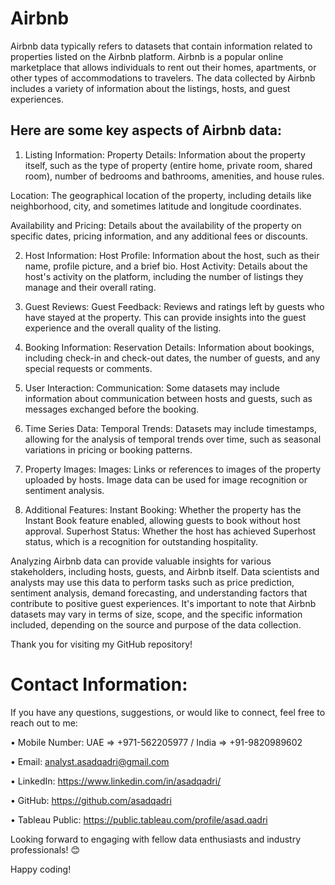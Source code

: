 # Airbnb
Airbnb data typically refers to datasets that contain information related to properties listed on the Airbnb platform. Airbnb is a popular online marketplace that allows individuals to rent out their homes, apartments, or other types of accommodations to travelers. The data collected by Airbnb includes a variety of information about the listings, hosts, and guest experiences.

## Here are some key aspects of Airbnb data:

1. Listing Information:
Property Details: Information about the property itself, such as the type of property (entire home, private room, shared room), number of bedrooms and bathrooms, amenities, and house rules.

Location: The geographical location of the property, including details like neighborhood, city, and sometimes latitude and longitude coordinates.

Availability and Pricing: Details about the availability of the property on specific dates, pricing information, and any additional fees or discounts.

2. Host Information:
Host Profile: Information about the host, such as their name, profile picture, and a brief bio.
Host Activity: Details about the host's activity on the platform, including the number of listings they manage and their overall rating.

3. Guest Reviews:
Guest Feedback: Reviews and ratings left by guests who have stayed at the property. This can provide insights into the guest experience and the overall quality of the listing.

4. Booking Information:
Reservation Details: Information about bookings, including check-in and check-out dates, the number of guests, and any special requests or comments.

5. User Interaction:
Communication: Some datasets may include information about communication between hosts and guests, such as messages exchanged before the booking.

6. Time Series Data:
Temporal Trends: Datasets may include timestamps, allowing for the analysis of temporal trends over time, such as seasonal variations in pricing or booking patterns.

7. Property Images:
Images: Links or references to images of the property uploaded by hosts. Image data can be used for image recognition or sentiment analysis.

8. Additional Features:
Instant Booking: Whether the property has the Instant Book feature enabled, allowing guests to book without host approval.
Superhost Status: Whether the host has achieved Superhost status, which is a recognition for outstanding hospitality.

Analyzing Airbnb data can provide valuable insights for various stakeholders, including hosts, guests, and Airbnb itself. Data scientists and analysts may use this data to perform tasks such as price prediction, sentiment analysis, demand forecasting, and understanding factors that contribute to positive guest experiences. It's important to note that Airbnb datasets may vary in terms of size, scope, and the specific information included, depending on the source and purpose of the data collection.

Thank you for visiting my GitHub repository!

# Contact Information:

If you have any questions, suggestions, or would like to connect, feel free to reach out to me:

• Mobile Number: UAE => +971-562205977 / India => +91-9820989602

• Email: analyst.asadqadri@gmail.com

• LinkedIn: https://www.linkedin.com/in/asadqadri/

• GitHub: https://github.com/asadqadri

• Tableau Public: https://public.tableau.com/profile/asad.qadri

Looking forward to engaging with fellow data enthusiasts and industry professionals! 😊

Happy coding!
